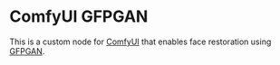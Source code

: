 # ComfyUI GFPGAN

This is a custom node for [ComfyUI](https://github.com/comfyanonymous/ComfyUI) that enables face restoration using [GFPGAN](https://github.com/TencentARC/GFPGAN).
